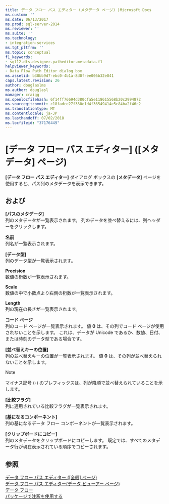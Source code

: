 ```yaml
---
title: データ フロー パス エディター (メタデータ ページ) |Microsoft Docs
ms.custom: ''
ms.date: 06/13/2017
ms.prod: sql-server-2014
ms.reviewer: ''
ms.suite: ''
ms.technology:
- integration-services
ms.tgt_pltfrm: ''
ms.topic: conceptual
f1_keywords:
- sql12.dts.designer.patheditor.metadata.f1
helpviewer_keywords:
- Data Flow Path Editor dialog box
ms.assetid: b30bb9d7-ebc0-4b1a-8d0f-ee006b32e841
caps.latest.revision: 26
author: douglaslms
ms.author: douglasl
manager: craigg
ms.openlocfilehash: 6f14ff76694d380cfa5e118615568b20c2994872
ms.sourcegitcommit: c18fadce27f330e1d4f36549414e5c84ba2f46c2
ms.translationtype: MT
ms.contentlocale: ja-JP
ms.lasthandoff: 07/02/2018
ms.locfileid: "37176449"
---
```

# <a name="data-flow-path-editor-metadata-page"></a>[データ フロー パス エディター] ([メタデータ] ページ)
  **[データ フロー パス エディター]** ダイアログ ボックスの **[メタデータ]** ページを使用すると、パス列のメタデータを表示できます。  
  
## <a name="options"></a>および  
 **[パスのメタデータ]**  
 列のメタデータが一覧表示されます。 列のデータを並べ替えるには、列ヘッダーをクリックします。  
  
 **名前**  
 列名が一覧表示されます。  
  
 **[データ型]**  
 列のデータ型が一覧表示されます。  
  
 **Precision**  
 数値の桁数が一覧表示されます。  
  
 **Scale**  
 数値の中で小数点より右側の桁数が一覧表示されます。  
  
 **Length**  
 列の現在の長さが一覧表示されます。  
  
 **コード ページ**  
 列のコード ページが一覧表示されます。 値 **0** は、その列でコード ページが使用されないことを示します。 これは、データが Unicode であるか、数値、日付、または時刻のデータ型である場合です。  
  
 **[並べ替えキーの位置]**  
 列の並べ替えキーの位置が一覧表示されます。 値 **0** は、その列が並べ替えられないことを示します。  
  
> [!NOTE]  
>  マイナス記号 (-) のプレフィックスは、列が降順で並べ替えられていることを示します。  
  
 **[比較フラグ]**  
 列に適用されている比較フラグが一覧表示されます。  
  
 **[基になるコンポーネント]**  
 列の基になるデータ フロー コンポーネントが一覧表示されます。  
  
 **[クリップボードにコピー]**  
 列のメタデータをクリップボードにコピーします。 既定では、すべてのメタデータ行が現在表示されている順序でコピーされます。  
  
## <a name="see-also"></a>参照  
 [データ フロー パス エディター &#40;[全般] ページ&#41;](general-page-of-integration-services-designers-options.md)   
 [データ フロー パス エディター&#40;データ ビューアー ページ&#41;](../../2014/integration-services/data-flow-path-editor-data-viewers-page.md)   
 [データ フロー](data-flow/data-flow.md)   
 [パッケージで注釈を使用する](use-annotations-in-packages.md)  
  
  
